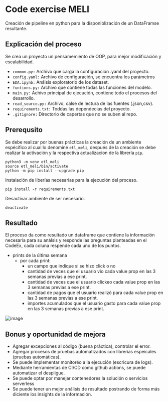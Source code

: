 # Code exercise MELI

Creación de pipeline en python para la disponiblización de un DataFramse resultante.

## Explicación del proceso

Se crea un proyecto un pensamemiento de OOP, para mejor modificación y escalabilidad.

* `common.py:` Archivo que carga la configuración .yaml del proyecto.
* `config.yaml:` Archivo de configuración, se encuentra los parámetros
* `EDA.ipynb:` Anáisis exploratorio de los dataset.
* `funtions.py:` Archivo que contiene todas las funciones del modelo.
* `main.py:` Achivo principal de ejecución, contiene todo el procesos del desarrollo.
* `read_source.py:` Archivo, calse de lectura de las fuentes (.json,csv).
* `requirements.txt:` Toddas las dependecias del proyecto.
* `.gitignore:` Directorio de capertas que no se suben al repo.


## Prerequsito

Se debe realizar por buenas prácticas la creación de un ambiente espécifico al cual lo denominé `etl_meli`, después de la creación se debe realizar la activación y la respectiva actualizacion de la librería `pip`.

```
python3 -m venv etl_meli
source etl_meli/bin/activate
python -m pip install --upgrade pip
```
Instalación de liberías necesarias para la ejecución del proceso.
```
pip install -r requirements.txt
```
Desactivar ambiente de ser necesarío.
```
deactivate
```

## Resultado

El proceso da como resultado un dataframe que contiene la información necesaria para su análsis y responde las preguntas planteadas en el CodeEx, cada coluna respende cada uno de los puntos.

* prints de la última semana 
    * por cada print: 
        * un campo que indique si se hizo click o no 
        * cantidad de veces que el usuario vio cada value prop en las 3 semanas previas a ese print. 
        * cantidad de veces que el usuario clickeo cada value prop en las 3 semanas previas a ese print.
        * cantidad de pagos que el usuario realizó para cada value prop en las 3 semanas previas a ese print.
        * importes acumulados que el usuario gasto para cada value prop en las 3 semanas previas a ese print.
    
![image](https://github.com/nicolascorchuelo/CodeEx/assets/90802118/efd72a4c-f4af-4d53-95b2-eb0929d5f754)


## Bonus y oportunidad de mejora

* Agregar excepciones al código (buena práctica), controlar el error.
* Agregar procesos de pruebas automatizados con librerías espeicales (pruebas automáticas).
* Se puede implementar monitoréo a la ejecución (escricura de logs).
* Mediante herramientas de CI/CD como github actions, se puede automatizar el despligue.
* Se puede optar por manejar contenedores la solución o servicios serverless
* Se puede tener un mejor análisis de resultado postrando de forma más diciente los insights de la información.
